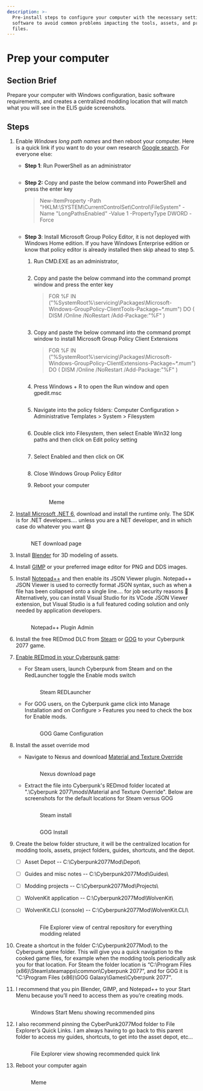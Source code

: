 ```yaml
---
description: >-
  Pre-install steps to configure your computer with the necessary settings and
  software to avoid common problems impacting the tools, assets, and project
  files.
---
```


# Prep your computer

## Section Brief

Prepare your computer with Windows configuration, basic software requirements, and creates a centralized modding location that will match what you will see in the ELI5 guide screenshots.

## Steps

1. Enable _Windows long path names_ and then reboot your computer. Here is a quick link if you want to do your own research [Google search](https://www.google.com/search?q=enable+Windows+long+path+names). For everyone else:
   *   **Step 1**: Run PowerShell as an administrator

       <figure><img src="../../.gitbook/assets/ELI5_GetStart_Prep_S01-01.png" alt=""><figcaption></figcaption></figure>
   *   **Step 2:** Copy and paste the below command into PowerShell and press the enter key

       > New-ItemProperty -Path "HKLM:\SYSTEM\CurrentControlSet\Control\FileSystem" -Name "LongPathsEnabled" -Value 1 -PropertyType DWORD -Force

       <figure><img src="../../.gitbook/assets/ELI5_GetStart_Prep_S01-02.png" alt=""><figcaption></figcaption></figure>
   * **Step 3**: Install Microsoft Group Policy Editor, it is not deployed with Windows Home edition. If you have Windows Enterprise edition or know that policy editor is already installed then skip ahead to step 5.
     1.  Run CMD.EXE as an administrator,

         <figure><img src="../../.gitbook/assets/ELI5_GetStart_Prep_S01-03-01.png" alt=""><figcaption></figcaption></figure>
     2.  Copy and paste the below command into the command prompt window and press the enter key

         > FOR %F IN ("%SystemRoot%\servicing\Packages\Microsoft-Windows-GroupPolicy-ClientTools-Package\~\*.mum") DO ( DISM /Online /NoRestart /Add-Package:"%F" )

         <figure><img src="../../.gitbook/assets/ELI5_GetStart_Prep_S01-03-02.png" alt=""><figcaption></figcaption></figure>
     3.  Copy and paste the below command into the command prompt window to install Microsoft Group Policy Client Extensions

         > FOR %F IN ("%SystemRoot%\servicing\Packages\Microsoft-Windows-GroupPolicy-ClientExtensions-Package\~\*.mum") DO ( DISM /Online /NoRestart /Add-Package:"%F" )

         <figure><img src="../../.gitbook/assets/ELI5_GetStart_Prep_S01-03-03.png" alt=""><figcaption></figcaption></figure>
     4.  Press Windows + R to open the Run window and open gpedit.msc

         <figure><img src="../../.gitbook/assets/ELI5_GetStart_Prep_S01-03-04.png" alt=""><figcaption></figcaption></figure>
     5.  Navigate into the policy folders: Computer Configuration > Administrative Templates > System > Filesystem

         <figure><img src="../../.gitbook/assets/ELI5_GetStart_Prep_S01-03-05.png" alt=""><figcaption></figcaption></figure>
     6.  Double click into Filesystem, then select Enable Win32 long paths and then click on Edit policy setting

         <figure><img src="../../.gitbook/assets/ELI5_GetStart_Prep_S01-03-06.png" alt=""><figcaption></figcaption></figure>
     7.  Select Enabled and then click on OK

         <figure><img src="../../.gitbook/assets/ELI5_GetStart_Prep_S01-03-07.png" alt=""><figcaption></figcaption></figure>
     8. Close Windows Group Policy Editor
     9.  Reboot your computer

         <div align="left">

         <figure><img src="../../.gitbook/assets/ELI5_GetStart_Prep_S01-03-09.png" alt=""><figcaption><p>Meme</p></figcaption></figure>

         </div>
2.  [Install Microsoft .NET 6](https://dotnet.microsoft.com/en-us/download), download and install the runtime only. The SDK is for .NET developers…. unless you are a NET developer, and in which case do whatever you want :smile:

    <div align="left">

    <figure><img src="../../.gitbook/assets/ELI5_GetStart_Prep_S02.png" alt=""><figcaption><p>NET download page</p></figcaption></figure>

    </div>
3. Install [Blender](https://www.blender.org/download/) for 3D modeling of assets.
4. Install [GIMP](https://www.gimp.org/downloads/) or your preferred image editor for PNG and DDS images.
5.  Install [Notepad++](https://notepad-plus-plus.org/downloads/) and then enable its JSON Viewer plugin. Notepad++ JSON Viewer is used to correctly format JSON syntax, such as when a file has been collapsed onto a single line.... for job security reasons :tada: Alternatively, you can install Visual Studio for its VCode JSON Viewer extension, but Visual Studio is a full featured coding solution and only needed by application developers.

    <div align="left">

    <figure><img src="../../.gitbook/assets/ELI5_GetStart_Prep_S05.png" alt=""><figcaption><p>Notepad++ Plugin Admin</p></figcaption></figure>

    </div>
6. Install the free REDmod DLC from [Steam](https://store.steampowered.com/app/2060310/Cyberpunk\_2077\_REDmod/) or [GOG](https://www.gog.com/game/cyberpunk\_2077\_redmod) to your Cyberpunk 2077 game.
7. [Enable REDmod in your Cyberpunk game](https://www.youtube.com/watch?v=Rcf65OvEJTo\&t=121s):&#x20;
   *   For Steam users, launch Cyberpunk from Steam and on the RedLauncher toggle the Enable mods switch

       <div align="left">

       <figure><img src="../../.gitbook/assets/ELI5_GetStart_Prep_S07-01.png" alt=""><figcaption><p>Steam REDLauncher</p></figcaption></figure>

       </div>
   *   For GOG users, on the Cyberpunk game click into Manage Installation and on Configure > Features you need to check the box for Enable mods.

       <div align="left">

       <figure><img src="../../.gitbook/assets/ELI5_GetStart_Prep_S07-02.png" alt=""><figcaption><p>GOG Game Configuration</p></figcaption></figure>

       </div>
8. Install the asset override mod
   *   Navigate to Nexus and download [Material and Texture Override](https://www.nexusmods.com/cyberpunk2077/mods/5266)

       <div align="left">

       <figure><img src="../../.gitbook/assets/ELI5_GetStart_Prep_S08-01.png" alt=""><figcaption><p>Nexus download page</p></figcaption></figure>

       </div>
   *   Extract the file into Cyberpunk's REDmod folder located at ".\Cyberpunk 2077\mods\Material and Texture Override". Below are screenshots for the default locations for Steam versus GOG

       <div align="left">

       <figure><img src="../../.gitbook/assets/ELI5_GetStart_Prep_S08-02.png" alt=""><figcaption><p>Steam install</p></figcaption></figure>

       </div>

       <div align="left">

       <figure><img src="../../.gitbook/assets/ELI5_GetStart_Prep_S08-03.png" alt=""><figcaption><p>GOG Install</p></figcaption></figure>

       </div>
9. Create the below folder structure, it will be the centralized location for modding tools, assets, project folders, guides, shortcuts, and the depot.
   * [ ] Asset Depot -- C:\Cyberpunk2077Mod\Depot\\
   * [ ] Guides and misc notes -- C:\Cyberpunk2077Mod\Guides\\
   * [ ] Modding projects -- C:\Cyberpunk2077Mod\Projects\\
   * [ ] WolvenKit application -- C:\Cyberpunk2077Mod\WolvenKit\\
   *   [ ] WolvenKit.CLI (console) -- C:\Cyberpunk2077Mod\WolvenKit.CLI\\

       <figure><img src="../../.gitbook/assets/ELI5_GetStart_Prep_S09.png" alt=""><figcaption><p>File Explorer view of central repository for everything modding related</p></figcaption></figure>
10. Create a shortcut in the folder C:\Cyberpunk2077Mod\ to the Cyberpunk game folder. This will give you a quick navigation to the cooked game files, for example when the modding tools periodically ask you for that location. For Steam the folder location is “C:\Program Files (x86)\Steam\steamapps\common\Cyberpunk 2077”, and for GOG it is "C:\Program Files (x86)\GOG Galaxy\Games\Cyberpunk 2077".
11. I recommend that you pin Blender, GIMP, and Notepad++ to your Start Menu because you’ll need to access them as you’re creating mods.

    <div align="left">

    <figure><img src="../../.gitbook/assets/ELI5_GetStart_Prep_S11.png" alt=""><figcaption><p>Windows Start Menu showing recommended pins</p></figcaption></figure>

    </div>
12. I also recommend pinning the CyberPunk2077Mod folder to File Explorer’s Quick Links. I am always having to go back to this parent folder to access my guides, shortcuts, to get into the asset depot, etc...

    <div align="left">

    <figure><img src="../../.gitbook/assets/ELI5_GetStart_Prep_S12.png" alt=""><figcaption><p>File Explorer view showing recommended quick link</p></figcaption></figure>

    </div>
13. Reboot your computer again

    <div align="left">

    <figure><img src="../../.gitbook/assets/ELI5_GetStart_Prep_S13.png" alt=""><figcaption><p>Meme</p></figcaption></figure>

    </div>
